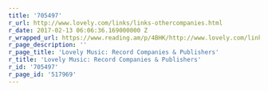 ```yaml
---
title: '705497'
r_url: http://www.lovely.com/links/links-othercompanies.html
r_date: 2017-02-13 06:06:36.169000000 Z
r_wrapped_url: https://www.reading.am/p/4BHK/http://www.lovely.com/links/links-othercompanies.html
r_page_description: ''
r_page_title: 'Lovely Music: Record Companies & Publishers'
r_title: 'Lovely Music: Record Companies & Publishers'
r_id: '705497'
r_page_id: '517969'
---
```


